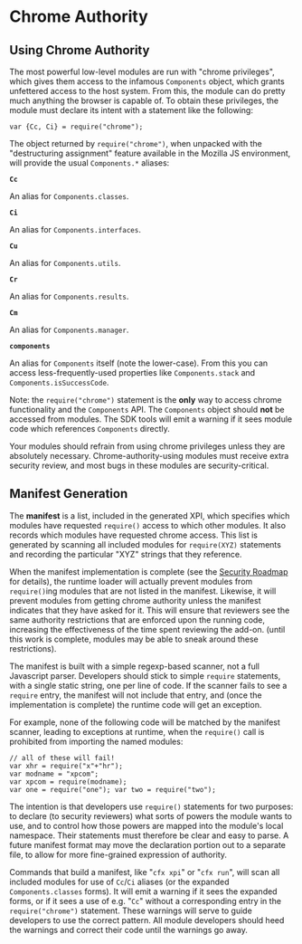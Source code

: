 # Chrome Authority #

## Using Chrome Authority ##

The most powerful low-level modules are run with "chrome privileges",
which gives them access to the infamous <code>Components</code> object, which
grants unfettered access to the host system. From this, the module can do
pretty much anything the browser is capable of. To obtain these privileges,
the module must declare its intent with a statement like the following:

    var {Cc, Ci} = require("chrome");

The object returned by <code>require("chrome")</code>, when unpacked with the
"destructuring assignment" feature available in the Mozilla JS environment,
will provide the usual <code>Components.*</code> aliases:

<code>**Cc**</code>

An alias for `Components.classes`.

<code>**Ci**</code>

An alias for `Components.interfaces`.

<code>**Cu**</code>

An alias for `Components.utils`.

<code>**Cr**</code>

An alias for `Components.results`.

<code>**Cm**</code>

An alias for `Components.manager`.

<code>**components**</code>

An alias for `Components` itself (note the lower-case). From this you can
access less-frequently-used properties like `Components.stack` and
`Components.isSuccessCode`.

Note: the `require("chrome")` statement is the **only** way to access chrome
functionality and the `Components` API. The `Components` object should
**not** be accessed from modules. The SDK tools will emit a warning
if it sees module code which references `Components` directly.

Your modules should refrain from using chrome privileges unless they are
absolutely necessary. Chrome-authority-using modules must receive extra
security review, and most bugs in these modules are security-critical.

## Manifest Generation ##

The **manifest** is a list, included in the generated XPI, which
specifies which modules have requested `require()` access to which other
modules. It also records which modules have requested chrome access. This
list is generated by scanning all included modules for `require(XYZ)`
statements and recording the particular "XYZ" strings that they reference.

When the manifest implementation is complete (see the
[Security Roadmap](#guide/security-roadmap) for details), the runtime loader
will actually prevent modules from `require()`ing modules that are not listed
in the manifest. Likewise, it will prevent modules from getting chrome
authority unless the manifest indicates that they have asked for it. This
will ensure that reviewers see the same authority restrictions that are
enforced upon the running code, increasing the effectiveness of the time
spent reviewing the add-on. (until this work is complete, modules may be able
to sneak around these restrictions).

The manifest is built with a simple regexp-based scanner, not a full
Javascript parser. Developers should stick to simple `require` statements,
with a single static string, one per line of code. If the scanner fails to
see a `require` entry, the manifest will not include that entry, and (once
the implementation is complete) the runtime code will get an exception.

For example, none of the following code will be matched by the manifest
scanner, leading to exceptions at runtime, when the `require()` call is
prohibited from importing the named modules:

    // all of these will fail!
    var xhr = require("x"+"hr");
    var modname = "xpcom";
    var xpcom = require(modname);
    var one = require("one"); var two = require("two");

The intention is that developers use `require()` statements for two purposes:
to declare (to security reviewers) what sorts of powers the module wants to
use, and to control how those powers are mapped into the module's local
namespace. Their statements must therefore be clear and easy to parse. A
future manifest format may move the declaration portion out to a separate
file, to allow for more fine-grained expression of authority.

Commands that build a manifest, like "`cfx xpi`" or "`cfx run`", will scan
all included modules for use of `Cc`/`Ci` aliases (or the expanded
`Components.classes` forms). It will emit a warning if it sees the expanded
forms, or if it sees a use of e.g. "`Cc`" without a corresponding entry in
the `require("chrome")` statement. These warnings will serve to guide
developers to use the correct pattern. All module developers should heed the
warnings and correct their code until the warnings go away.
